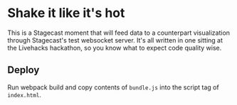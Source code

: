 # Shake it like it's hot

This is a Stagecast moment that will feed data to a counterpart visualization
through Stagecast's test websocket server. It's all written in one sitting at
the Livehacks hackathon, so you know what to expect code quality wise.

## Deploy

Run webpack build and copy contents of `bundle.js` into the script tag of
`index.html`.
